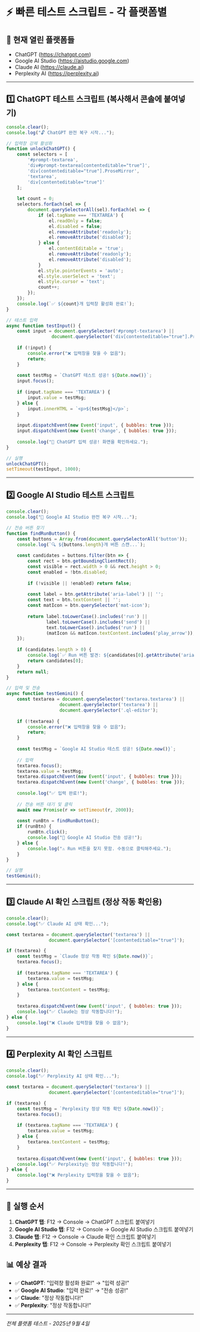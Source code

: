 # ⚡ 빠른 테스트 스크립트 - 각 플랫폼별

## 🎯 현재 열린 플랫폼들
- ChatGPT (https://chatgpt.com)
- Google AI Studio (https://aistudio.google.com) 
- Claude AI (https://claude.ai)
- Perplexity AI (https://perplexity.ai)

---

## 1️⃣ ChatGPT 테스트 스크립트 (복사해서 콘솔에 붙여넣기)

```javascript
console.clear();
console.log("🔓 ChatGPT 완전 복구 시작...");

// 입력창 강제 활성화
function unlockChatGPT() {
    const selectors = [
        '#prompt-textarea',
        'div#prompt-textarea[contenteditable="true"]', 
        'div[contenteditable="true"].ProseMirror',
        'textarea',
        'div[contenteditable="true"]'
    ];
    
    let count = 0;
    selectors.forEach(sel => {
        document.querySelectorAll(sel).forEach(el => {
            if (el.tagName === 'TEXTAREA') {
                el.readOnly = false;
                el.disabled = false;
                el.removeAttribute('readonly');
                el.removeAttribute('disabled');
            } else {
                el.contentEditable = 'true';
                el.removeAttribute('readonly');
                el.removeAttribute('disabled');
            }
            el.style.pointerEvents = 'auto';
            el.style.userSelect = 'text';
            el.style.cursor = 'text';
            count++;
        });
    });
    console.log(`✅ ${count}개 입력창 활성화 완료!`);
}

// 테스트 입력
async function testInput() {
    const input = document.querySelector('#prompt-textarea') || 
                 document.querySelector('div[contenteditable="true"].ProseMirror');
    
    if (!input) {
        console.error("❌ 입력창을 찾을 수 없음");
        return;
    }
    
    const testMsg = `ChatGPT 테스트 성공! ${Date.now()}`;
    input.focus();
    
    if (input.tagName === 'TEXTAREA') {
        input.value = testMsg;
    } else {
        input.innerHTML = `<p>${testMsg}</p>`;
    }
    
    input.dispatchEvent(new Event('input', { bubbles: true }));
    input.dispatchEvent(new Event('change', { bubbles: true }));
    
    console.log("🎉 ChatGPT 입력 성공! 화면을 확인하세요.");
}

// 실행
unlockChatGPT();
setTimeout(testInput, 1000);
```

---

## 2️⃣ Google AI Studio 테스트 스크립트

```javascript
console.clear();
console.log("🎯 Google AI Studio 완전 복구 시작...");

// 전송 버튼 찾기
function findRunButton() {
    const buttons = Array.from(document.querySelectorAll('button'));
    console.log(`🔍 ${buttons.length}개 버튼 스캔...`);
    
    const candidates = buttons.filter(btn => {
        const rect = btn.getBoundingClientRect();
        const visible = rect.width > 0 && rect.height > 0;
        const enabled = !btn.disabled;
        
        if (!visible || !enabled) return false;
        
        const label = btn.getAttribute('aria-label') || '';
        const text = btn.textContent || '';
        const matIcon = btn.querySelector('mat-icon');
        
        return label.toLowerCase().includes('run') || 
               label.toLowerCase().includes('send') ||
               text.toLowerCase().includes('run') ||
               (matIcon && matIcon.textContent.includes('play_arrow'));
    });
    
    if (candidates.length > 0) {
        console.log(`✅ Run 버튼 발견: ${candidates[0].getAttribute('aria-label')}`);
        return candidates[0];
    }
    return null;
}

// 입력 및 전송
async function testGemini() {
    const textarea = document.querySelector('textarea.textarea') || 
                    document.querySelector('textarea') ||
                    document.querySelector('.ql-editor');
    
    if (!textarea) {
        console.error("❌ 입력창을 찾을 수 없음");
        return;
    }
    
    const testMsg = `Google AI Studio 테스트 성공! ${Date.now()}`;
    
    // 입력
    textarea.focus();
    textarea.value = testMsg;
    textarea.dispatchEvent(new Event('input', { bubbles: true }));
    textarea.dispatchEvent(new Event('change', { bubbles: true }));
    
    console.log("✅ 입력 완료!");
    
    // 전송 버튼 대기 및 클릭
    await new Promise(r => setTimeout(r, 2000));
    
    const runBtn = findRunButton();
    if (runBtn) {
        runBtn.click();
        console.log("🎉 Google AI Studio 전송 성공!");
    } else {
        console.log("⚠️ Run 버튼을 찾지 못함. 수동으로 클릭해주세요.");
    }
}

// 실행
testGemini();
```

---

## 3️⃣ Claude AI 확인 스크립트 (정상 작동 확인용)

```javascript
console.clear();
console.log("✅ Claude AI 상태 확인...");

const textarea = document.querySelector('textarea') || 
                document.querySelector('[contenteditable="true"]');

if (textarea) {
    const testMsg = `Claude 정상 작동 확인 ${Date.now()}`;
    textarea.focus();
    
    if (textarea.tagName === 'TEXTAREA') {
        textarea.value = testMsg;
    } else {
        textarea.textContent = testMsg;
    }
    
    textarea.dispatchEvent(new Event('input', { bubbles: true }));
    console.log("✅ Claude는 정상 작동합니다!");
} else {
    console.log("❌ Claude 입력창을 찾을 수 없음");
}
```

---

## 4️⃣ Perplexity AI 확인 스크립트

```javascript
console.clear();
console.log("✅ Perplexity AI 상태 확인...");

const textarea = document.querySelector('textarea') || 
                document.querySelector('[contenteditable="true"]');

if (textarea) {
    const testMsg = `Perplexity 정상 작동 확인 ${Date.now()}`;
    textarea.focus();
    
    if (textarea.tagName === 'TEXTAREA') {
        textarea.value = testMsg;
    } else {
        textarea.textContent = testMsg;
    }
    
    textarea.dispatchEvent(new Event('input', { bubbles: true }));
    console.log("✅ Perplexity는 정상 작동합니다!");
} else {
    console.log("❌ Perplexity 입력창을 찾을 수 없음");
}
```

---

## 🚀 실행 순서

1. **ChatGPT 탭**: F12 → Console → ChatGPT 스크립트 붙여넣기
2. **Google AI Studio 탭**: F12 → Console → Google AI Studio 스크립트 붙여넣기  
3. **Claude 탭**: F12 → Console → Claude 확인 스크립트 붙여넣기
4. **Perplexity 탭**: F12 → Console → Perplexity 확인 스크립트 붙여넣기

## 📊 예상 결과

- ✅ **ChatGPT**: "입력창 활성화 완료!" → "입력 성공!"
- ✅ **Google AI Studio**: "입력 완료!" → "전송 성공!"  
- ✅ **Claude**: "정상 작동합니다!"
- ✅ **Perplexity**: "정상 작동합니다!"

---
*전체 플랫폼 테스트 - 2025년 9월 4일*